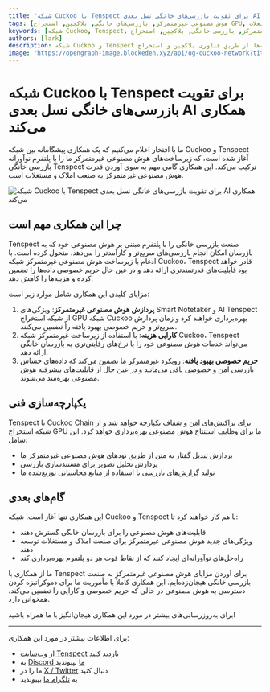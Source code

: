 ```yaml
---
title: "شبکه Cuckoo با Tenspect برای تقویت بازرسی‌های خانگی نسل بعدی AI همکاری می‌کند"
tags: [هوش مصنوعی غیرمتمرکز, بازرسی‌های خانگی, بلاکچین, استخراج GPU, فناوری املاک و مستغلات]
keywords: [شبکه Cuckoo, Tenspect, هوش مصنوعی غیرمتمرکز, بازرسی خانگی, بلاکچین, استخراج GPU, زیرساخت AI]
authors: [lark]
description: شبکه Cuckoo و Tenspect با همکاری یکدیگر صنعت بازرسی خانگی را با ادغام زیرساخت‌های هوش مصنوعی غیرمتمرکز، بهبود حریم خصوصی و کاهش هزینه‌ها از طریق فناوری بلاکچین و استخراج GPU متحول می‌کنند.
image: "https://opengraph-image.blockeden.xyz/api/og-cuckoo-network?title=Cuckoo%20Network%20Partners%20with%20Tenspect%20to%20Power%20Next-Generation%20AI%20Home%20Inspections"
---
```


# شبکه Cuckoo با Tenspect برای تقویت بازرسی‌های خانگی نسل بعدی AI همکاری می‌کند

ما با افتخار اعلام می‌کنیم که یک همکاری پیشگامانه بین شبکه Cuckoo و Tenspect آغاز شده است، که زیرساخت‌های هوش مصنوعی غیرمتمرکز ما را با پلتفرم نوآورانه بازرسی خانگی Tenspect ترکیب می‌کند. این همکاری گامی مهم به سوی آوردن قدرت هوش مصنوعی غیرمتمرکز به صنعت املاک و مستغلات است.

![شبکه Cuckoo با Tenspect برای تقویت بازرسی‌های خانگی نسل بعدی AI همکاری می‌کند](https://opengraph-image.blockeden.xyz/api/og-cuckoo-network?title=Cuckoo%20Network%20Partners%20with%20Tenspect%20to%20Power%20Next-Generation%20AI%20Home%20Inspections)

## چرا این همکاری مهم است

Tenspect صنعت بازرسی خانگی را با پلتفرم مبتنی بر هوش مصنوعی خود که به بازرسان امکان انجام بازرسی‌های سریع‌تر و کارآمدتر را می‌دهد، متحول کرده است. با ادغام با زیرساخت هوش مصنوعی غیرمتمرکز شبکه Cuckoo، Tenspect قادر خواهد بود قابلیت‌های قدرتمندتری ارائه دهد و در عین حال حریم خصوصی داده‌ها را تضمین کرده و هزینه‌ها را کاهش دهد.

مزایای کلیدی این همکاری شامل موارد زیر است:

1. **پردازش هوش مصنوعی غیرمتمرکز**: ویژگی‌های Smart Notetaker و AI Tenspect از شبکه استخراج GPU شبکه Cuckoo بهره‌برداری خواهند کرد و زمان پردازش سریع‌تر و حریم خصوصی بهبود یافته را تضمین می‌کنند.
2. **کارایی هزینه**: با استفاده از زیرساخت غیرمتمرکز شبکه Cuckoo، Tenspect می‌تواند خدمات هوش مصنوعی خود را با نرخ‌های رقابتی‌تری به بازرسان خانگی ارائه دهد.
3. **حریم خصوصی بهبود یافته**: رویکرد غیرمتمرکز ما تضمین می‌کند که داده‌های حساس بازرسی امن و خصوصی باقی می‌مانند و در عین حال از قابلیت‌های پیشرفته هوش مصنوعی بهره‌مند می‌شوند.

## یکپارچه‌سازی فنی

Tenspect با Cuckoo Chain برای تراکنش‌های امن و شفاف یکپارچه خواهد شد و از شبکه استخراج GPU ما برای وظایف استنتاج هوش مصنوعی بهره‌برداری خواهد کرد. این شامل:

- پردازش تبدیل گفتار به متن از طریق نودهای هوش مصنوعی غیرمتمرکز ما
- پردازش تحلیل تصویر برای مستندسازی بازرسی
- تولید گزارش‌های بازرسی با استفاده از منابع محاسباتی توزیع‌شده ما

## گام‌های بعدی

این همکاری تنها آغاز است. شبکه Cuckoo و Tenspect با هم کار خواهند کرد تا:

- قابلیت‌های هوش مصنوعی را برای بازرسان خانگی گسترش دهند
- ویژگی‌های جدید هوش مصنوعی غیرمتمرکز برای صنعت املاک و مستغلات توسعه دهند
- راه‌حل‌های نوآورانه‌ای ایجاد کنند که از نقاط قوت هر دو پلتفرم بهره‌برداری کند

ما از همکاری با Tenspect برای آوردن مزایای هوش مصنوعی غیرمتمرکز به صنعت بازرسی خانگی هیجان‌زده‌ایم. این همکاری کاملاً با مأموریت ما برای دموکراتیزه کردن دسترسی به هوش مصنوعی در حالی که حریم خصوصی و کارایی را تضمین می‌کند، همخوانی دارد.

برای به‌روزرسانی‌های بیشتر در مورد این همکاری هیجان‌انگیز با ما همراه باشید!

------

برای اطلاعات بیشتر در مورد این همکاری:

- از [وب‌سایت Tenspect](https://tenspect.com) بازدید کنید
- به [Discord ما](https://cuckoo.network/dc) بپیوندید
- ما را در [X / Twitter](https://cuckoo.network/x) دنبال کنید
- به [تلگرام ما](https://cuckoo.network/tg) بپیوندید

